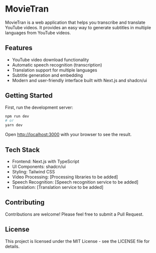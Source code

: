 # MovieTran

MovieTran is a web application that helps you transcribe and translate YouTube videos. It provides an easy way to generate subtitles in multiple languages from YouTube videos.

## Features

- YouTube video download functionality
- Automatic speech recognition (transcription)
- Translation support for multiple languages
- Subtitle generation and embedding
- Modern and user-friendly interface built with Next.js and shadcn/ui

## Getting Started

First, run the development server:

```bash
npm run dev
# or
yarn dev
```

Open [http://localhost:3000](http://localhost:3000) with your browser to see the result.

## Tech Stack

- Frontend: Next.js with TypeScript
- UI Components: shadcn/ui
- Styling: Tailwind CSS
- Video Processing: [Processing libraries to be added]
- Speech Recognition: [Speech recognition service to be added]
- Translation: [Translation service to be added]

## Contributing

Contributions are welcome! Please feel free to submit a Pull Request.

## License

This project is licensed under the MIT License - see the LICENSE file for details.